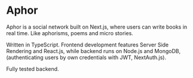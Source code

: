 # Aphor

Aphor is a social network built on Next.js, where users can write books in real time. Like aphorisms, poems and micro stories.

Written in TypeScript. Frontend development features Server Side Rendering and React.js, while backend runs on Node.js and MongoDB, (authenticating users by own credentials with JWT, NextAuth.js).

Fully tested backend. 
